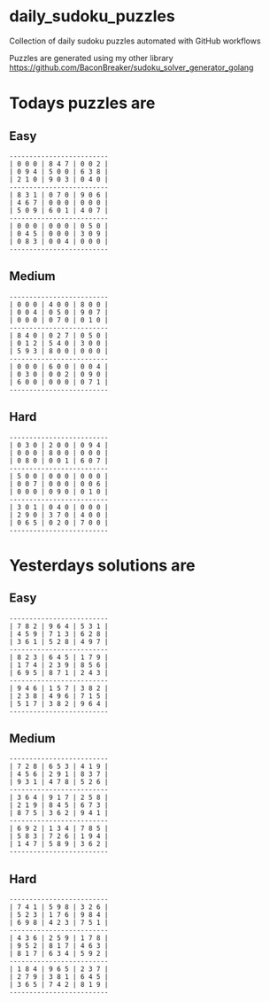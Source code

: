 
# daily_sudoku_puzzles 

Collection of daily sudoku puzzles automated with GitHub workflows 

Puzzles are generated using my other library https://github.com/BaconBreaker/sudoku_solver_generator_golang 
 

# Todays puzzles are 

## Easy 

```
-------------------------
| 0 0 0 | 8 4 7 | 0 0 2 | 
| 0 9 4 | 5 0 0 | 6 3 8 | 
| 2 1 0 | 9 0 3 | 0 4 0 | 
-------------------------
| 8 3 1 | 0 7 0 | 9 0 6 | 
| 4 6 7 | 0 0 0 | 0 0 0 | 
| 5 0 9 | 6 0 1 | 4 0 7 | 
-------------------------
| 0 0 0 | 0 0 0 | 0 5 0 | 
| 0 4 5 | 0 0 0 | 3 0 9 | 
| 0 8 3 | 0 0 4 | 0 0 0 | 
-------------------------
```
## Medium 

```
-------------------------
| 0 0 0 | 4 0 0 | 8 0 0 | 
| 0 0 4 | 0 5 0 | 9 0 7 | 
| 0 0 0 | 0 7 0 | 0 1 0 | 
-------------------------
| 8 4 0 | 0 2 7 | 0 5 0 | 
| 0 1 2 | 5 4 0 | 3 0 0 | 
| 5 9 3 | 8 0 0 | 0 0 0 | 
-------------------------
| 0 0 0 | 6 0 0 | 0 0 4 | 
| 0 3 0 | 0 0 2 | 0 9 0 | 
| 6 0 0 | 0 0 0 | 0 7 1 | 
-------------------------
```
## Hard 

```
-------------------------
| 0 3 0 | 2 0 0 | 0 9 4 | 
| 0 0 0 | 8 0 0 | 0 0 0 | 
| 0 8 0 | 0 0 1 | 6 0 7 | 
-------------------------
| 5 0 0 | 0 0 0 | 0 0 0 | 
| 0 0 7 | 0 0 0 | 0 0 6 | 
| 0 0 0 | 0 9 0 | 0 1 0 | 
-------------------------
| 3 0 1 | 0 4 0 | 0 0 0 | 
| 2 9 0 | 3 7 0 | 4 0 0 | 
| 0 6 5 | 0 2 0 | 7 0 0 | 
-------------------------
```
# Yesterdays solutions are 

## Easy 

```
-------------------------
| 7 8 2 | 9 6 4 | 5 3 1 | 
| 4 5 9 | 7 1 3 | 6 2 8 | 
| 3 6 1 | 5 2 8 | 4 9 7 | 
-------------------------
| 8 2 3 | 6 4 5 | 1 7 9 | 
| 1 7 4 | 2 3 9 | 8 5 6 | 
| 6 9 5 | 8 7 1 | 2 4 3 | 
-------------------------
| 9 4 6 | 1 5 7 | 3 8 2 | 
| 2 3 8 | 4 9 6 | 7 1 5 | 
| 5 1 7 | 3 8 2 | 9 6 4 | 
-------------------------
```
## Medium 

```
-------------------------
| 7 2 8 | 6 5 3 | 4 1 9 | 
| 4 5 6 | 2 9 1 | 8 3 7 | 
| 9 3 1 | 4 7 8 | 5 2 6 | 
-------------------------
| 3 6 4 | 9 1 7 | 2 5 8 | 
| 2 1 9 | 8 4 5 | 6 7 3 | 
| 8 7 5 | 3 6 2 | 9 4 1 | 
-------------------------
| 6 9 2 | 1 3 4 | 7 8 5 | 
| 5 8 3 | 7 2 6 | 1 9 4 | 
| 1 4 7 | 5 8 9 | 3 6 2 | 
-------------------------
```
## Hard 

```
-------------------------
| 7 4 1 | 5 9 8 | 3 2 6 | 
| 5 2 3 | 1 7 6 | 9 8 4 | 
| 6 9 8 | 4 2 3 | 7 5 1 | 
-------------------------
| 4 3 6 | 2 5 9 | 1 7 8 | 
| 9 5 2 | 8 1 7 | 4 6 3 | 
| 8 1 7 | 6 3 4 | 5 9 2 | 
-------------------------
| 1 8 4 | 9 6 5 | 2 3 7 | 
| 2 7 9 | 3 8 1 | 6 4 5 | 
| 3 6 5 | 7 4 2 | 8 1 9 | 
-------------------------
```

